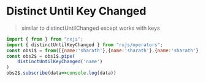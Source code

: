 # Distinct Until Key Changed 

> similar to distinctUntilChanged except works with keys

``` javascript
import { from } from "rxjs";
import { distinctUntilKeyChanged } from "rxjs/operators";
const obs1$ = from([{name:'sharath'},{name:'sharath'},{name:'sharath'},{name:'zeref'},{name:'sharath'},{name:'sharath'}]);
const obs2$ = obs1$.pipe(
    distinctUntilKeyChanged('name')
)
obs2$.subscribe(data=>console.log(data))
```

